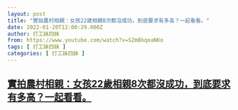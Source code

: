 ```yaml
---
layout: post
title: "實拍農村相親：女孩22歲相親8次都沒成功，到底要求有多高？一起看看。"
date: 2022-01-20T12:00:29.000Z
author: 打工妹四妹
from: https://www.youtube.com/watch?v=SZmBkqeaNKo
tags: [ 打工妹四妹 ]
categories: [ 打工妹四妹 ]
---
```

<!--1642680029000-->
[實拍農村相親：女孩22歲相親8次都沒成功，到底要求有多高？一起看看。](https://www.youtube.com/watch?v=SZmBkqeaNKo)
------

<div>

</div>

